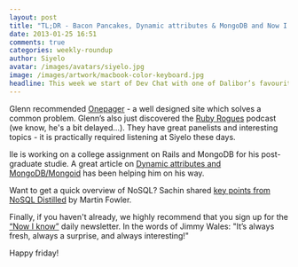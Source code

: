 ```yaml
---
layout: post
title: "TL;DR - Bacon Pancakes, Dynamic attributes & MongoDB and Now I Know"
date: 2013-01-25 16:51
comments: true
categories: weekly-roundup
author: Siyelo
avatar: /images/avatars/siyelo.jpg
image: /images/artwork/macbook-color-keyboard.jpg
headline: This week we start of Dev Chat with one of Dalibor’s favourite videos at the moment- <a href="http://www.youtube.com/watch?v=zalYJacOhpo">Adventure Time Bacon Pancakes New York Remix</a> - 10 Hours of bacon and pancakes remixed with Alicia Keys’ New York. Great way to end off a Friday afternoon.
---
```


Glenn recommended [Onepager](http://onepagerapp.com/) - a well designed site which solves a common problem. Glenn’s also just discovered the [Ruby Rogues](http://rubyrogues.com) podcast (we know, he's a bit delayed...).  They have great panelists and interesting topics - it is practically required listening at Siyelo these days.

Ile is working on a college assignment on Rails and MongoDB for his post-graduate studie.  A great article on [Dynamic attributes and MongoDB/Mongoid](http://paul-wong-jr.blogspot.com/2012/03/dynamic-attributes-and-mongodbmongoid.html) has been helping him on his way.

Want to get a quick overview of NoSQL? Sachin shared [key points from NoSQL Distilled](http://martinfowler.com/articles/nosqlKeyPoints.html ) by Martin Fowler.

Finally, if you haven't already, we highly recommend that you sign up for the [“Now I know”](http://nowiknow.com/) daily newsletter. In the words of Jimmy Wales: "It’s always fresh, always a surprise, and always interesting!"

Happy friday!
